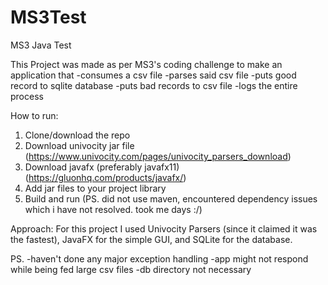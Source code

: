 # MS3Test
MS3 Java Test

This Project was made as per MS3's coding challenge to make an application that 
-consumes a csv file
-parses said csv file
-puts good record to sqlite database
-puts bad records to csv file
-logs the entire process

How to run:
1. Clone/download the repo
2. Download univocity jar file (https://www.univocity.com/pages/univocity_parsers_download)
3. Download javafx (preferably javafx11) (https://gluonhq.com/products/javafx/)
4. Add jar files to your project library
5. Build and run
(PS. did not use maven, encountered dependency issues which i have not resolved. took me days :/)


Approach:
For this project I used Univocity Parsers (since it claimed it was the fastest),
JavaFX for the simple GUI, and SQLite for the database.

PS. 
-haven't done any major exception handling
-app might not respond while being fed large csv files
-db directory not necessary
